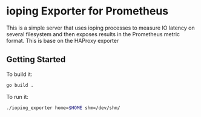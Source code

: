 # ioping Exporter for Prometheus

This is a simple server that uses ioping processes to measure IO latency on several filesystem
and then exposes results in the Prometheus metric format. This is base on the HAProxy exporter

## Getting Started

To build it:
```bash
go build .
```
To run it:

```bash
./ioping_exporter home=$HOME shm=/dev/shm/
```

